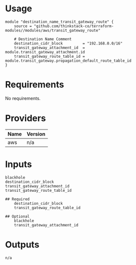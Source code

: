 # Usage
    module "destination_name_transit_gateway_route" {
        source = "github.com/thinkstack-co/terraform-modules//modules/aws/transit_gateway_route"

        # Destination Name Comment
        destination_cidr_block         = "192.168.0.0/16"
        transit_gateway_attachment_id  = module.transit_gateway_attachment.id
        transit_gateway_route_table_id = module.transit_gateway.propagation_default_route_table_id
    }

# Requirements

No requirements.

# Providers

| Name | Version |
|------|---------|
| aws | n/a |

# Inputs
    blackhole
    destination_cidr_block
    transit_gateway_attachment_id
    transit_gateway_route_table_id

    ## Required
        destination_cidr_block
        transit_gateway_route_table_id

    ## Optional
        blackhole
        transit_gateway_attachment_id

    
# Outputs
    n/a